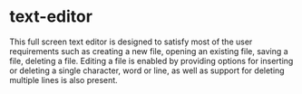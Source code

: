 # text-editor
This full screen text editor is designed to satisfy most of the user requirements such as creating a new file, opening an existing file, saving a file, deleting a file. 
Editing a file is enabled by providing options for inserting or deleting a single character, word or line, as well as support for deleting multiple lines is also present.

